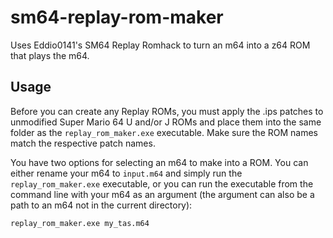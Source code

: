 # sm64-replay-rom-maker
Uses Eddio0141's SM64 Replay Romhack to turn an m64 into a z64 ROM that plays the m64.

## Usage
Before you can create any Replay ROMs, you must apply the .ips patches to unmodified Super Mario 64 U and/or J ROMs and place them into the same folder as the `replay_rom_maker.exe` executable. Make sure the ROM names match the respective patch names.

You have two options for selecting an m64 to make into a ROM. You can either rename your m64 to `input.m64` and simply run the `replay_rom_maker.exe` executable, or you can run the executable from the command line with your m64 as an argument (the argument can also be a path to an m64 not in the current directory):
```
replay_rom_maker.exe my_tas.m64
```
